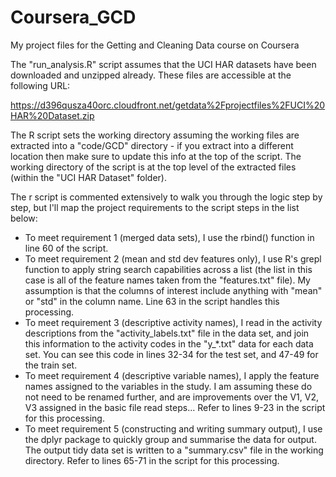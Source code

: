 Coursera_GCD
============

My project files for the Getting and Cleaning Data course on Coursera

The "run_analysis.R" script assumes that the UCI HAR datasets have been downloaded and unzipped already.  These files are accessible at the following URL:

https://d396qusza40orc.cloudfront.net/getdata%2Fprojectfiles%2FUCI%20HAR%20Dataset.zip

The R script sets the working directory assuming the working files are extracted into a "code/GCD" directory - if you extract into a different location then make sure to update this info at the top of the script.  The working directory of the script is at the top level of the extracted files (within the "UCI HAR Dataset" folder).

The r script is commented extensively to walk you through the logic step by step, but I'll map the project requirements to the script steps in the list below:

- To meet requirement 1 (merged data sets), I use the rbind() function in line 60 of the script.
- To meet requirement 2 (mean and std dev features only), I use R's grepl function to apply string search capabilities across a list (the list in this case is all of the feature names taken from the "features.txt" file).  My assumption is that the columns of interest include anything with "mean" or "std" in the column name.  Line 63 in the script handles this processing.
- To meet requirement 3 (descriptive activity names), I read in the activity descriptions from the "activity_labels.txt" file in the data set, and join this information to the activity codes in the "y_*.txt" data for each data set.  You can see this code in lines 32-34 for the test set, and 47-49 for the train set.
- To meet requirement 4 (descriptive variable names), I apply the feature names assigned to the variables in the study.  I am assuming these do not need to be renamed further, and are improvements over the V1, V2, V3 assigned in the basic file read steps...  Refer to lines 9-23 in the script for this processing.
- To meet requirement 5 (constructing and writing summary output), I use the dplyr package to quickly group and summarise the data for output.  The output tidy data set is written to a "summary.csv" file in the working directory.  Refer to lines 65-71 in the script for this processing.

